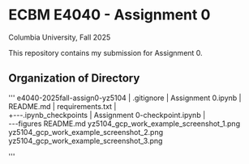 # ECBM E4040 - Assignment 0  
Columbia University, Fall 2025  

This repository contains my submission for Assignment 0.  

## Organization of Directory

'''
e4040-2025fall-assign0-yz5104
|   .gitignore
|   Assignment 0.ipynb
|   README.md
|   requirements.txt
|   
+---.ipynb_checkpoints
|       Assignment 0-checkpoint.ipynb
|       
\---figures
        README.md
        yz5104_gcp_work_example_screenshot_1.png
        yz5104_gcp_work_example_screenshot_2.png
        yz5104_gcp_work_example_screenshot_3.png

'''
